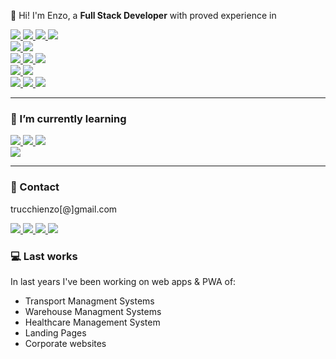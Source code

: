  <p align="left"> 
  👋 Hi! I'm Enzo, a <strong>Full Stack Developer</strong> with proved experience in
</p>

<a href="#" alt="Angular">
  <img src="https://img.shields.io/badge/angular-%23DD0031.svg?style=for-the-badge&logo=angular&logoColor=white"/>
</a>

<a href="#" alt="JS">
  <img src="https://img.shields.io/badge/javascript-%23323330.svg?style=for-the-badge&logo=javascript&logoColor=%23F7DF1E"/>
</a>

<a href="#" alt="rxjs">
  <img src="https://img.shields.io/badge/rxjs-%23B7178C.svg?style=for-the-badge&logo=reactivex&logoColor=white"/>
</a>

<a href="#" alt="TS">
  <img src="https://img.shields.io/badge/typescript-%23007ACC.svg?style=for-the-badge&logo=typescript&logoColor=white"/>
</a>

<br />

<a href="#" alt="Ionic">
  <img src="https://img.shields.io/badge/Ionic-%233880FF.svg?style=for-the-badge&logo=Ionic&logoColor=white"/>
</a>

<a href="#" alt="Jekyll">
  <img src="https://img.shields.io/badge/Jekyll-yellow.svg?style=for-the-badge&logo=Jekyll&logoColor=black"/>
</a>


<br />

<a href="#" alt="API Rest">
  <img src="https://img.shields.io/badge/REST API GOOD PRACTICES-FF6C37?style=for-the-badge&logo=postman&logoColor=white"/>
</a>

<a href="#" alt="Laravel">
  <img src="https://img.shields.io/badge/laravel-%23FF2D20.svg?style=for-the-badge&logo=laravel&logoColor=white"/>
</a>

<a href="#" alt="Redis">
  <img src="https://img.shields.io/badge/redis-%23DD0031.svg?style=for-the-badge&logo=redis&logoColor=white"/>
</a>

<br />


<a href="#" alt="MySQL">
  <img src="https://img.shields.io/badge/mysql-%2300f.svg?style=for-the-badge&logo=mysql&logoColor=white"/>
</a>

<a href="#" alt="MariaDB">
  <img src="https://img.shields.io/badge/MariaDB-003545?style=for-the-badge&logo=mariadb&logoColor=white"/>
</a>

<br />


<a href="#" alt="GitLab">
  <img src="https://img.shields.io/badge/-GITLAB-1C1C1C?style=for-the-badge&logo=gitlab"/>
</a>
<a href="#" alt="GitHub">
  <img src="https://img.shields.io/badge/-GITHUB-1C1C1C?style=for-the-badge&logo=github"/>
</a>
<a href="#" alt="Git">
  <img src="https://img.shields.io/badge/git-%23F05033.svg?style=for-the-badge&logo=git&logoColor=white"/>
</a>

<hr>


### 🌱 I’m currently learning

<a href="#" alt="React">
  <img src="https://img.shields.io/badge/-React-1C1C1C?style=for-the-badge&logo=React"/>
</a>
<a href="#" alt="MongoDB">
  <img src="https://img.shields.io/badge/MongoDB-%234ea94b.svg?style=for-the-badge&logo=mongodb&logoColor=white"/>
</a>
<a href="#" alt="NodeJS">
  <img src="https://img.shields.io/badge/node.js-6DA55F?style=for-the-badge&logo=node.js&logoColor=white"/>
</a>

<br />

<a href="#" alt="NodeJS">
  <img src="https://img.shields.io/badge/Software Architecture & Design principles-1C1C1C?style=for-the-badge&logoColor=white"/>
</a>

<hr>

###  💌 Contact
<p align="left">
 trucchienzo[@]gmail.com
</p>
 
<p align="left">
  
  <a href="https://www.linkedin.com/in/trucchienzo" alt="Linkedin">
    <img src="https://img.shields.io/badge/-Linkedin-1C1C1C?style=for-the-badge&logo=Linkedin&logoColor=00FFFF&link=https://www.linkedin.com/in/trucchienzo"/>
  </a>
  
  <a href="https://enzotrucchi.com" alt="Web">
    <img src="https://img.shields.io/badge/-WEB-1C1C1C?style=for-the-badge&logo=github&logoColor=00FFFF"/>
  </a>
  
  <a href="https://dejunioralinfinito.com.ar" alt="My Book">
    <img src="https://img.shields.io/badge/-My book-1C1C1C?style=for-the-badge&logo=Bookstack&logoColor=00FFFF&link=https://github.com/enzotrucchi/De-junior-al-infinito/blob/main/De-junior-al-infinito.pdf"/>
  </a>
  
  <a href="https://dev.to/enzotrucchi" alt="Dev.to">
      <img src="https://img.shields.io/badge/-Blog-1C1C1C?style=for-the-badge&logo=dev.to"/>
  </a>
</p>

###  💻 Last works
<p align="left">
In last years I've been working on web apps & PWA of:
<ul>
 <li> Transport Managment Systems </li>
 <li> Warehouse Managment Systems </li>
 <li> Healthcare Management System </li>
 <li> Landing Pages </li>
 <li> Corporate websites </li>
</ul>
 
</p>
